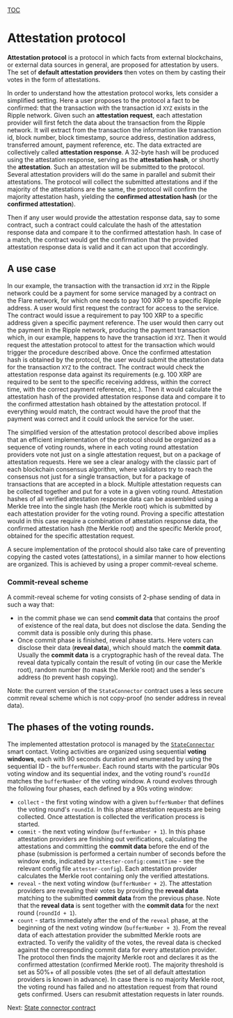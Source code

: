 [TOC](../README.md)
# Attestation protocol

**Attestation protocol** is a protocol in which facts from external blockchains, or external data sources in general, are proposed for attestation by users. The set of **default attestation providers** then votes on them by casting their votes in the form of attestations.

In order to understand how the attestation protocol works, lets consider a simplified setting. Here a user proposes to the protocol a fact to be confirmed: that the transaction with the transaction id `XYZ` exists in the Ripple network. Given such an **attestation request**, each attestation provider will first fetch the data about the transaction from the Ripple network. It will extract from the transaction the information like transaction id, block number, block timestamp, source address, destination address, transferred amount, payment reference, etc. The data extracted are collectively called **attestation response**. A 32-byte hash will be produced using the attestation response, serving as the **attestation hash**, or shortly the **attestation**. Such an attestation will be submitted to the protocol. Several attestation providers will do the same in parallel and submit their attestations. The protocol will collect the submitted attestations and if the majority of the attestations are the same, the protocol will confirm the majority attestation hash, yielding the **confirmed attestation hash** (or the **confirmed attestation**).

Then if any user would provide the attestation response data, say to some contract, such a contract could calculate the hash of the attestation response data and compare it to the confirmed attestation hash. In case of a match, the contract would get the confirmation that the provided attestation response data is valid and it can act upon that accordingly.
## A use case

In our example, the transaction with the transaction id `XYZ` in the Ripple network could be a payment for some service managed by a contract on the Flare network, for which one needs to pay 100 XRP to a specific Ripple address. A user would first request the contract for access to the service. The contract would issue a requirement to pay 100 XRP to a specific address given a specific payment reference. The user would then carry out the payment in the Ripple network, producing the payment transaction which, in our example, happens to have the transaction id `XYZ`. Then it would request the attestation protocol to attest for the transaction which would trigger the procedure described above. Once the confirmed attestation hash is obtained by the protocol, the user would submit the attestation data for the transaction `XYZ` to the contract. The contract would check the attestation response data against its requirements (e.g. 100 XRP are required to be sent to the specific receiving address, within the correct time, with the correct payment reference, etc.). Then it would calculate the attestation hash of the provided attestation response data and compare it to the confirmed attestation hash obtained by the attestation protocol. If everything would match, the contract would have the proof that the payment was correct and it could unlock the service for the user.

The simplified version of the attestation protocol described above implies that an efficient implementation of the protocol should be organized as a sequence of voting rounds, where in each voting round attestation providers vote not just on a single attestation request, but on a package of attestation requests. Here we see a clear analogy with the classic part of each blockchain consensus algorithm, where validators try to reach the consensus not just for a single transaction, but for a package of transactions that are accepted in a block. Multiple attestation requests can be collected together and put for a vote in a given voting round. Attestation hashes of all verified attestation response data can be assembled using a Merkle tree into the single hash (the Merkle root) which is submitted by each attestation provider for the voting round. Proving a specific attestation would in this case require a combination of attestation response data, the confirmed attestation hash (the Merkle root) and the specific Merkle proof, obtained for the specific attestation request.

A secure implementation of the protocol should also take care of preventing copying the casted votes (attestations), in a similar manner to how elections are organized. This is achieved by using a proper commit-reveal scheme.

### Commit-reveal scheme

A commit-reveal scheme for voting consists of 2-phase sending of data in such a way that:
- in the commit phase we can send **commit data** that contains the proof of existence of the real data, but does not disclose the data. Sending the commit data is possible only during this phase.
- Once commit phase is finished, reveal phase starts. Here voters can disclose their data (**reveal data**), which should match the **commit data**. Usually the **commit data** is a cryptographic hash of the reveal data. The reveal data typically contain the result of voting (in our case the Merkle root), random number (to mask the Merkle root) and the sender's address (to prevent hash copying).

Note: the current version of the `StateConnector` contract uses a less secure commit reveal scheme which is not copy-proof (no sender address in reveal data).
## The phases of the voting rounds.

The implemented attestation protocol is managed by the [`StateConnector`](state-connector-contract.md) smart contact. Voting activities are organized using sequential **voting windows**, each with 90 seconds duration and enumerated by using the sequential ID - the `bufferNumber`. Each round starts with the particular 90s voting window and its sequential index, and the voting round's `roundId` matches the `bufferNumber` of the voting window. A round evolves through the following four phases, each defined by a 90s voting window:

- `collect` - the first voting window with a given `bufferNumber` that defiines the voting round's `roundId`. In this phase attestation requests are being collected. Once attestation is collected the verification process is started.
- `commit` - the next voting window (`bufferNumber + 1`). In this phase attestation providers are finishing out verifications, calculating the attestations and committing the **commit data** before the end of the phase (submission is performed a certain number of seconds before the window ends, indicated by `attester-config:commitTime` - see the relevant config file `attester-config`). 
Each attestation provider calculates the Merkle root containing only the verified attestations. 
- `reveal` - the next voting window (`bufferNumber + 2`). The attestation providers are revealing their votes by providing the **reveal data** matching to the submitted **commit data** from the previous phase. Note that the **reveal data** is sent together with the **commit data** for the next round (`roundId + 1`).
- `count` - starts immediately after the end of the `reveal` phase, at the beginning of the next voting window (`bufferNumber + 3`). From the reveal data of each attestation provider the submitted Merkle roots are extracted. To verify the validity of the votes, the reveal data is checked against the corresponding commit data for every attestation provider. The protocol then finds the majority Merkle root and declares it as the confirmed attestation (confirmed Merkle root). The majority threshold is set as 50%+ of all possible votes (the set of all default attestation providers is known in advance). In case there is no majority Merkle root, the voting round has failed and no attestation request from that round gets confirmed. Users can resubmit attestation requests in later rounds.


Next: [State connector contract](./state-connector-contract.md)